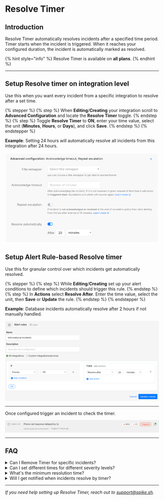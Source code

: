 # Resolve Timer

## Introduction
Resolve Timer automatically resolves incidents after a specified time period. Timer starts when the incident is triggered. When it reaches your configured duration, the incident is automatically marked as resolved.

{% hint style="info" %}
Resolve Timer is available on **all plans**.
{% endhint %}

---

## Setup Resolve timer on integration level
Use this when you want every incident from a specific integration to resolve after a set time.

{% stepper %}
{% step %}
When **Editing**/**Creating** your integration scroll to **Advanced Configuration** and locate the **Resolve Timer** toggle.
{% endstep %}
{% step %}
Toggle **Resolve Timer** to **ON**, enter your time value, select the unit (**Minutes**, **Hours**, or **Days**), and click **Save**.
{% endstep %}
{% endstepper %}

**Example**: Setting 24 hours will automatically resolve all incidents from this integration after 24 hours.

![How to setup resolve timer with integration](../.gitbook/assets/setup%20resolve%20timer%20(integration).png)

## Setup Alert Rule-based Resolve timer
Use this for granular control over which incidents get automatically resolved.

{% stepper %}
{% step %}
While **Editing**/**Creating** set up your alert conditions to define which incidents should trigger this rule.
{% endstep %}
{% step %}
In **Actions** select **Resolve After**. Enter the time value, select the unit, then **Save** or **Update** the rule.
{% endstep %}
{% endstepper %}

**Example**: Database incidents automatically resolve after 2 hours if not manually handled.

![How to setup resolve timer with Alert rules](../.gitbook/assets/setup%20resovle%20timer%20(alert%20rules).png)


---
Once configured trigger an incident to check the timer.

![Incident with resolve timer](../.gitbook/assets/resolve%20timer%20on%20triggered%20incident.png)



---

## FAQ

<details>
<summary>Can I Remove Timer for specific incidents?</summary>
Yes, You can remove it from the incident by clicking on the remove timer button.
</details>

<details>
<summary>Can I set different times for different severity levels?</summary>
Yes, using alert rules you can create different configurations based on incident severity, service, or other conditions.
</details>

<details>
<summary>What's the minimum resolution time?</summary>
1 minute, though we recommend at least 15-30 minutes for most use cases.
</details>

<details>
<summary>Will I get notified when incidents resolve by timer?</summary>
This depends on your notification settings. You can configure to get alerts on resolve incidents
</details>

---

*If you need help setting up Resolve Timer, reach out to [support@spike.sh](mailto:support@spike.sh).*